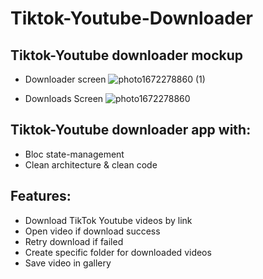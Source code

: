 # Tiktok-Youtube-Downloader




## Tiktok-Youtube downloader mockup
- Downloader screen
  ![photo1672278860 (1)](https://user-images.githubusercontent.com/44882861/209894068-064d2cac-a65b-4f81-b370-72154356c96d.jpeg)


- Downloads Screen
  ![photo1672278860](https://user-images.githubusercontent.com/44882861/209894076-e9bbd5ad-ed3c-4c31-b5aa-e50f665f0952.jpeg)




## Tiktok-Youtube downloader app with:
- Bloc state-management
- Clean architecture & clean code

## Features:
- Download TikTok Youtube videos by link
- Open video if download success
- Retry download if failed
- Create specific folder for downloaded videos
- Save video in gallery
